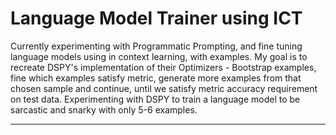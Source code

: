 #   Language Model Trainer using ICT

Currently experimenting with Programmatic Prompting, and fine tuning language models using in context learning, with examples.
My goal is to recreate DSPY's implementation of their Optimizers - Bootstrap examples, fine which examples satisfy metric, generate more examples from that chosen sample and continue, until we satisfy metric accuracy requirement on test data.
Experimenting with DSPY to train a language model to be sarcastic and snarky with only 5-6 examples. 

---


